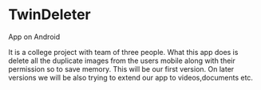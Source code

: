 # TwinDeleter
App on Android

It is a college project with team of three people. What this app does is delete all the duplicate images from the users mobile along with their permission so to save memory. This will be our first version. On later versions we will be also trying to extend our app to videos,documents etc.
